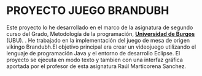 # PROYECTO JUEGO BRANDUBH
Este proyecto lo he desarrollado en el marco de la asignatura de segundo curso del Grado, Metodología de la programación, [**Universidad de Burgos**](https://www.ubu.es/grado-en-ingenieria-informatica) (UBU).  .
He trabajado en la implementación del juego de mesa de origen vikingo Brandubh.El objetivo principal era crear un videojuego utilizando el lenguaje de programación Java y el entorno de desarrollo Eclipse.
El proyecto se ejecuta en modo texto y tambien con una interfaz gráfica aportada por el profesor de esta asignatura Raúl Marticorena Sanchez.

